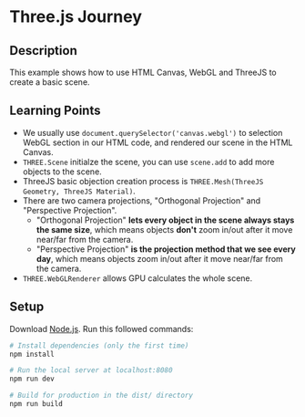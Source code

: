 # Three.js Journey

## Description

This example shows how to use HTML Canvas, WebGL and ThreeJS to create a basic scene.

## Learning Points

* We usually use `document.querySelector('canvas.webgl')` to selection WebGL section in our HTML
code, and rendered our scene in the HTML Canvas.
* `THREE.Scene` initialze the scene, you can use `scene.add` to add more objects to the scene.
* ThreeJS basic objection creation process is `THREE.Mesh(ThreeJS Geometry, ThreeJS Material)`.
* There are two camera projections, "Orthogonal Projection" and "Perspective Projection".
    * "Orthogonal Projection" **lets every object in the scene always stays the same size**, which means objects **don't** zoom in/out after it move near/far from the camera.
    * "Perspective Projection" **is the projection method that we see every day**, which means objects zoom in/out after it move near/far from the camera.
* `THREE.WebGLRenderer` allows GPU calculates the whole scene.

## Setup
Download [Node.js](https://nodejs.org/en/download/).
Run this followed commands:

``` bash
# Install dependencies (only the first time)
npm install

# Run the local server at localhost:8080
npm run dev

# Build for production in the dist/ directory
npm run build